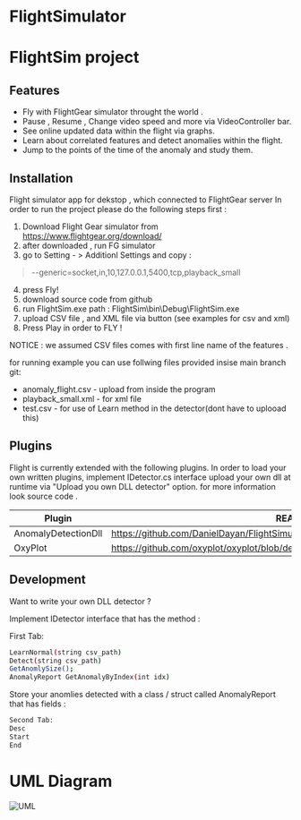 # FlightSimulator



# FlightSim project
## 







## Features

- Fly with FlightGear simulator throught the world .
- Pause , Resume , Change video speed and more via VideoController bar.
- See online updated data within the flight via graphs.
- Learn about correlated features and detect anomalies within the flight.
- Jump to the points of the time of the anomaly and study them.







## Installation

Flight simulator app for dekstop , which connected to FlightGear server
In order to run the project please do the following steps first :

 1) Download Flight Gear simulator from  https://www.flightgear.org/download/
 2) after downloaded , run FG simulator
 3) go to Setting - > Additionl Settings and copy : 
 > --generic=socket,in,10,127.0.0.1,5400,tcp,playback_small
 4) press Fly!
 5) download source code from github
 6) run FlightSim.exe 
 path : FlightSim\bin\Debug\FlightSim.exe
 8) upload CSV file  , and XML file via button (see examples for csv and xml)
 9) Press Play in order to FLY !
 
 NOTICE : we assumed CSV files comes with first line name of the features .

for running example you can use follwing files provided insise main branch git: 

* anomaly_flight.csv - upload from inside the program
* playback_small.xml - for xml file
* test.csv - for use of Learn method in the detector(dont have to uplooad this)

## Plugins

Flight is currently extended with the following plugins.
In order to load your own written plugins,  implement IDetector.cs interface 
upload your own dll at runtime via "Upload you own DLL detector" option.
for more information look source code .


| Plugin | README |
| ------ | ------ |
| AnomalyDetectionDll |https://github.com/DanielDayan/FlightSimulator_Project/FlightSim/Plugins/README.md |
| OxyPlot | https://github.com/oxyplot/oxyplot/blob/develop/README.md


## Development

Want to write your own DLL detector ? 

Implement IDetector interface that has the method : 

First Tab:

```sh
LearnNormal(string csv_path)
Detect(string csv_path)
GetAnomlySize(); 
AnomalyReport GetAnomalyByIndex(int idx)
```
Store your anomlies detected with a class / struct called AnomalyReport that has fields :
```sh
Second Tab:
Desc
Start
End
```

# UML Diagram 

![UML](https://user-images.githubusercontent.com/64739791/128872717-73914d5c-49b3-4bf8-90e3-873819c67d30.png)










